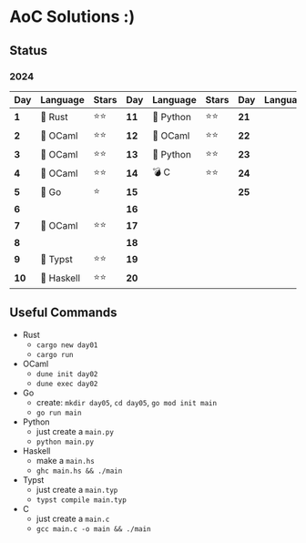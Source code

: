 # AoC Solutions :)

## Status

### 2024

| Day    | Language   | Stars | Day    | Language  | Stars | Day    | Language | Stars |
| ------ | ---------- | ----- | ------ | --------- | ----- | ------ | -------- | ----- |
| **1**  | 🦀 Rust    | ⭐⭐    | **11** | 🐍 Python | ⭐⭐    | **21** |          |       |
| **2**  | 🐪 OCaml   | ⭐⭐    | **12** | 🐪 OCaml  | ⭐⭐    | **22** |          |       |
| **3**  | 🐪 OCaml   | ⭐⭐    | **13** | 🐍 Python | ⭐⭐    | **23** |          |       |
| **4**  | 🐪 OCaml   | ⭐⭐    | **14** | 💣 C      | ⭐⭐    | **24** |          |       |
| **5**  | 🐹 Go      | ⭐     | **15** |           |       | **25** |          |       |
| **6**  |            |       | **16** |           |       |        |          |       |
| **7**  | 🐪 OCaml   | ⭐⭐     | **17** |           |       |        |          |       |
| **8**  |            |       | **18** |           |       |        |          |       |
| **9**  | 📄 Typst   | ⭐⭐    | **19** |           |       |        |          |       |
| **10** | 🦥 Haskell | ⭐⭐    | **20** |           |       |        |          |       |

## Useful Commands

- Rust
	- `cargo new day01`
	- `cargo run`
- OCaml
	- `dune init day02`
	- `dune exec day02`
- Go
	- create: `mkdir day05`, `cd day05`, `go mod init main`
	- `go run main`
- Python
	- just create a `main.py`
	- `python main.py`
- Haskell
	- make a `main.hs`
	- `ghc main.hs && ./main`
- Typst
	- just create a `main.typ`
	- `typst compile main.typ`
- C
  - just create a `main.c`
  - `gcc main.c -o main && ./main`
